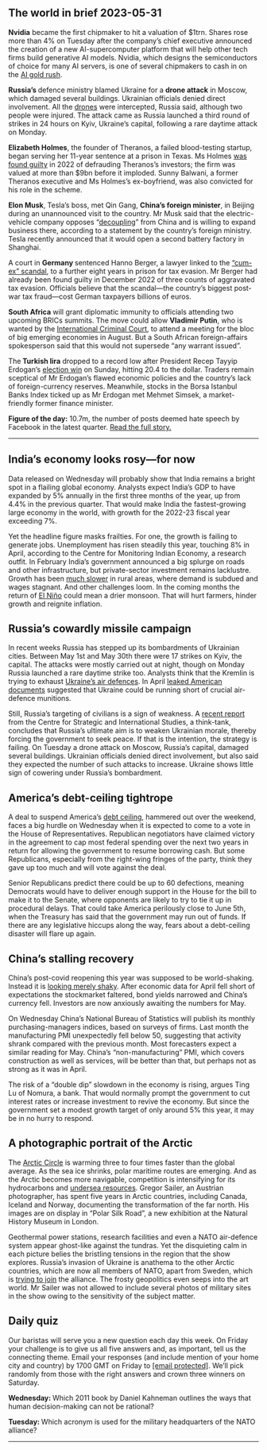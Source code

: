 ## The world in brief 2023-05-31

<strong>Nvidia</strong> became the first chipmaker to hit a valuation of $1trn. Shares rose more than 4% on Tuesday after the company’s chief executive announced the creation of a new AI-supercomputer platform that will help other tech firms build generative AI models. Nvidia, which designs the semiconductors of choice for many AI servers, is one of several chipmakers to cash in on the [AI gold rush](https://www.economist.com/business/2023/05/29/nvidia-is-not-the-only-firm-cashing-in-on-the-ai-gold-rush). 

<strong>Russia’s </strong>defence ministry blamed Ukraine for a <strong>drone attack</strong> in Moscow, which damaged several buildings. Ukrainian officials denied direct involvement. All the [drones](https://www.economist.com/europe/2023/03/20/ukraine-is-betting-on-drones-to-strike-deep-into-russia) were intercepted, Russia said, although two people were injured. The attack came as Russia launched a third round of strikes in 24 hours on Kyiv, Ukraine’s capital, following a rare daytime attack on Monday.

<strong>Elizabeth Holmes</strong>, the founder of Theranos, a failed blood-testing startup, began serving her 11-year sentence at a prison in Texas. Ms Holmes [was found guilty](https://www.economist.com/business/2022/01/08/a-jury-finds-elizabeth-holmes-guilty-of-fraud) in 2022 of defrauding Theranos’s investors; the firm was valued at more than $9bn before it imploded. Sunny Balwani, a former Theranos executive and Ms Holmes’s ex-boyfriend, was also convicted for his role in the scheme.

<strong>Elon Musk</strong>, Tesla’s boss, met Qin Gang, <strong>China’s foreign minister</strong>, in Beijing during an unannounced visit to the country. Mr Musk said that the electric-vehicle company opposes “[decoupling](https://www.economist.com/international/2023/05/15/europe-cant-decide-how-to-unplug-from-china)” from China and is willing to expand business there, according to a statement by the country’s foreign ministry. Tesla recently announced that it would open a second battery factory in Shanghai. 

A court in <strong>Germany </strong>sentenced Hanno Berger, a lawyer linked to the [“cum-ex” scandal](https://www.economist.com/finance-and-economics/2019/09/21/two-british-bankers-are-on-trial-in-germanys-biggest-tax-case), to a further eight years in prison for tax evasion. Mr Berger had already been found guilty in December 2022 of three counts of aggravated tax evasion. Officials believe that the scandal—the country’s biggest post-war tax fraud—cost German taxpayers billions of euros.

<strong>South Africa</strong> will grant diplomatic immunity to officials attending two upcoming BRICs summits. The move could allow <strong>Vladimir Putin</strong>, who is wanted by the [International Criminal Court](https://www.economist.com/europe/2023/02/23/why-vladimir-putin-will-never-stand-trial-in-the-hague), to attend a meeting for the bloc of big emerging economies in August. But a South African foreign-affairs spokesperson said that this would not supersede “any warrant issued”.

The<strong> Turkish lira</strong> dropped to a record low after President Recep Tayyip Erdogan’s [election win](https://www.economist.com/europe/2023/05/28/recep-tayyip-erdogan-is-re-elected-as-turkeys-president) on Sunday, hitting 20.4 to the dollar. Traders remain sceptical of Mr Erdogan’s flawed economic policies and the country’s lack of foreign-currency reserves. Meanwhile, stocks in the Borsa Istanbul Banks Index ticked up as Mr Erdogan met Mehmet Simsek, a market-friendly former finance minister. 

<strong>Figure of the day:</strong> 10.7m, the number of posts deemed hate speech by Facebook in the latest quarter. [Read the full story. ](https://www.economist.com/international/2023/05/29/the-speech-police-are-coming-for-social-media)

----------

## India’s economy looks rosy—for now

Data released on Wednesday will probably show that India remains a bright spot in a flailing global economy. Analysts expect India’s GDP to have expanded by 5% annually in the first three months of the year, up from 4.4% in the previous quarter. That would make India the fastest-growing large economy in the world, with growth for the 2022-23 fiscal year exceeding 7%.

Yet the headline figure masks frailties. For one, the growth is failing to generate jobs. Unemployment has risen steadily this year, touching 8% in April, according to the Centre for Monitoring Indian Economy, a research outfit. In February India’s government announced a big splurge on roads and other infrastructure, but private-sector investment remains lacklustre. Growth has been [much slower](https://www.economist.com/finance-and-economics/2023/03/02/is-indias-boom-helping-the-poor) in rural areas, where demand is subdued and wages stagnant. And other challenges loom. In the coming months the return of [El Niño](https://www.economist.com/films/2023/04/13/how-el-nino-and-la-nina-affect-the-worlds-weather) could mean a drier monsoon. That will hurt farmers, hinder growth and reignite inflation.

## Russia’s cowardly missile campaign

In recent weeks Russia has stepped up its bombardments of Ukrainian cities. Between May 1st and May 30th there were 17 strikes on Kyiv, the capital. The attacks were mostly carried out at night, though on Monday Russia launched a rare daytime strike too. Analysts think that the Kremlin is trying to exhaust [Ukraine’s air defences](https://www.economist.com/europe/2022/11/06/western-air-defence-systems-help-ukraine-shoot-down-more-missiles). In April [leaked American documents](https://www.economist.com/united-states/2023/04/10/a-leak-of-files-is-one-of-americas-worst-intelligence-breaches-in-a-decade) suggested that Ukraine could be running short of crucial air-defence munitions.

Still, Russia’s targeting of civilians is a sign of weakness. A [recent report](https://www.economist.com/graphic-detail/2023/05/26/russias-missile-attacks-on-ukraine-have-been-ineffective) from the Centre for Strategic and International Studies, a think-tank, concludes that Russia’s ultimate aim is to weaken Ukrainian morale, thereby forcing the government to seek peace. If that is the intention, the strategy is failing. On Tuesday a drone attack on Moscow, Russia’s capital, damaged several buildings. Ukrainian officials denied direct involvement, but also said they expected the number of such attacks to increase. Ukraine shows little sign of cowering under Russia’s bombardment.

## America’s debt-ceiling tightrope

A deal to suspend America’s [debt ceiling](https://www.economist.com/united-states/2023/05/28/americas-debt-ceiling-deal-means-it-should-now-avoid-armageddon), hammered out over the weekend, faces a big hurdle on Wednesday when it is expected to come to a vote in the House of Representatives. Republican negotiators have claimed victory in the agreement to cap most federal spending over the next two years in return for allowing the government to resume borrowing cash. But some Republicans, especially from the right-wing fringes of the party, think they gave up too much and will vote against the deal.

Senior Republicans predict there could be up to 60 defections, meaning Democrats would have to deliver enough support in the House for the bill to make it to the Senate, where opponents are likely to try to tie it up in procedural delays. That could take America perilously close to June 5th, when the Treasury has said that the government may run out of funds. If there are any legislative hiccups along the way, fears about a debt-ceiling disaster will flare up again.

## China’s stalling recovery

China’s post-covid reopening this year was supposed to be world-shaking. Instead it is [looking merely shaky](https://www.economist.com/finance-and-economics/2023/05/18/is-chinas-recovery-about-to-stall). After economic data for April fell short of expectations the stockmarket faltered, bond yields narrowed and China’s currency fell. Investors are now anxiously awaiting the numbers for May. 

On Wednesday China’s National Bureau of Statistics will publish its monthly purchasing-managers indices, based on surveys of firms. Last month the manufacturing PMI unexpectedly fell below 50, suggesting that activity shrank compared with the previous month. Most forecasters expect a similar reading for May. China’s “non-manufacturing” PMI, which covers construction as well as services, will be better than that, but perhaps not as strong as it was in April. 

The risk of a “double dip” slowdown in the economy is rising, argues Ting Lu of Nomura, a bank. That would normally prompt the government to cut interest rates or increase investment to revive the economy. But since the government set a modest growth target of only around 5% this year, it may be in no hurry to respond.

## A photographic portrait of the Arctic

The [Arctic Circle](https://www.economist.com/the-economist-explains/2022/07/04/how-war-in-ukraine-is-changing-the-arctic) is warming three to four times faster than the global average. As the sea ice shrinks, polar maritime routes are emerging. And as the Arctic becomes more navigable, competition is intensifying for its hydrocarbons and [undersea resources](https://www.economist.com/europe/2021/11/27/riches-lie-below-the-waters-of-russias-arctic). Gregor Sailer, an Austrian photographer, has spent five years in Arctic countries, including Canada, Iceland and Norway, documenting the transformation of the far north. His images are on display in “Polar Silk Road”, a new exhibition at the Natural History Museum in London. 

Geothermal power stations, research facilities and even a NATO air-defence system appear ghost-like against the tundras. Yet the disquieting calm in each picture belies the bristling tensions in the region that the show explores. Russia’s invasion of Ukraine is anathema to the other Arctic countries, which are now all members of NATO, apart from Sweden, which is [trying to join](https://www.economist.com/the-economist-explains/2022/05/12/what-does-it-take-to-join-nato) the alliance. The frosty geopolitics even seeps into the art world. Mr Sailer was not allowed to include several photos of military sites in the show owing to the sensitivity of the subject matter.

## Daily quiz

Our baristas will serve you a new question each day this week. On Friday your challenge is to give us all five answers and, as important, tell us the connecting theme. Email your responses (and include mention of your home city and country) by 1700 GMT on Friday to [<span class="__cf_email__" data-cfemail="91c0e4f8ebd4e2e1e3f4e2e2fed1f4f2fefffefcf8e2e5bff2fefc">[email&#160;protected]</span>](https://mail.google.com/mail/?view=cm&amp;fs=1&amp;tf=1&amp;to=QuizEspresso@economist.com). We’ll pick randomly from those with the right answers and crown three winners on Saturday.

<strong>Wednesday: </strong>Which 2011 book by Daniel Kahneman outlines the ways that human decision-making can not be rational?

<strong>Tuesday: </strong>Which acronym is used for the military headquarters of the NATO alliance?

----------
